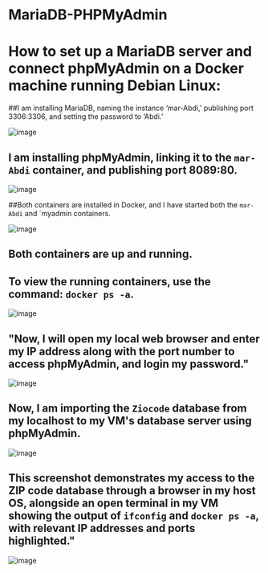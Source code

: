 # MariaDB-PHPMyAdmin

# How to set up a MariaDB server and connect phpMyAdmin on a Docker machine running Debian Linux:


##I am installing MariaDB, naming the instance ‘mar-Abdi,’ publishing port 3306:3306, and setting the password to ‘Abdi.’


![image](https://github.com/user-attachments/assets/0b014da1-8854-4c80-ab58-03173720861f)

 
 
## I am installing phpMyAdmin, linking it to the `mar-Abdi` container, and publishing port 8089:80.

![image](https://github.com/user-attachments/assets/afb10da8-7042-4c00-8d63-c4ed6d28ccd6)


 

##Both containers are installed in Docker, and I have started both the `mar-Abdi` and `myadmin containers.



 ![image](https://github.com/user-attachments/assets/218152ad-a39f-4244-83ce-30070ad91d67)


## Both containers are up and running.

## To view the running containers, use the command: `docker ps -a`.

![image](https://github.com/user-attachments/assets/e59d785c-d874-4667-b39c-5e1ef23d39d5)

 

## "Now, I will open my local web browser and enter my IP address along with the port number to access phpMyAdmin, and login my password."

![image](https://github.com/user-attachments/assets/5d9fa9d1-cc53-4b6b-a64c-0929659f02a7)




 
## Now, I am importing the `Ziocode` database from my localhost to my VM's database server using phpMyAdmin.


![image](https://github.com/user-attachments/assets/bbceb41a-3008-42a2-a2f3-62b338ac7635)

 



## This screenshot demonstrates my access to the ZIP code database through a browser in my host OS, alongside an open terminal in my VM showing the output of `ifconfig` and `docker ps -a`, with relevant IP addresses and ports highlighted."


![image](https://github.com/user-attachments/assets/d2bef1c0-d7c0-4e34-8f1c-a293ccc261e6)



